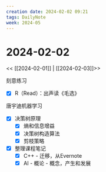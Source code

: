 ```yaml
---
creation date: 2024-02-02 09:21
tags: DailyNote
week: 2024-05
---
```


# 2024-02-02

<< [[2024-02-01]] | [[2024-02-03]]>>

刻意练习
- [x] R（Read）：出声读《毛选》

唐宇迪机器学习
- [x] 决策树原理
	- [x] 熵和信息增益
	- [x] 决策树构造算法
	- [x] 剪枝策略

- [x] 整理课程笔记
	- [x] C++ - 迁移，从Evernote
	- [x] AI - 概论 - 概念，产生和发展
